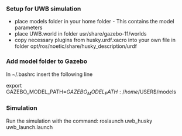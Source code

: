 ### Setup for UWB simulation
- place models folder in your home folder - This contains the model parameters
- place UWB.world in folder usr/share/gazebo-11/worlds
- copy necessary plugins from husky.urdf.xacro into your own file in folder opt/ros/noetic/share/husky_description/urdf

### Add model folder to Gazebo
In  ~/.bashrc insert the following line

export GAZEBO_MODEL_PATH=$GAZEBO_MODEL_PATH:/home/$USER$/models

### Simulation
Run the simulation with the command:
roslaunch uwb_husky uwb_launch.launch 
